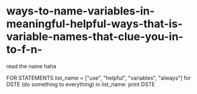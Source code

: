 # ways-to-name-variables-in-meaningful-helpful-ways-that-is-variable-names-that-clue-you-in-to-f-n-
read the name haha






FOR STATEMENTS
  list_name = ["use", "helpful", "variables", "always"]
    for DSTE (do something to everything) in list_name:
    print DSTE
